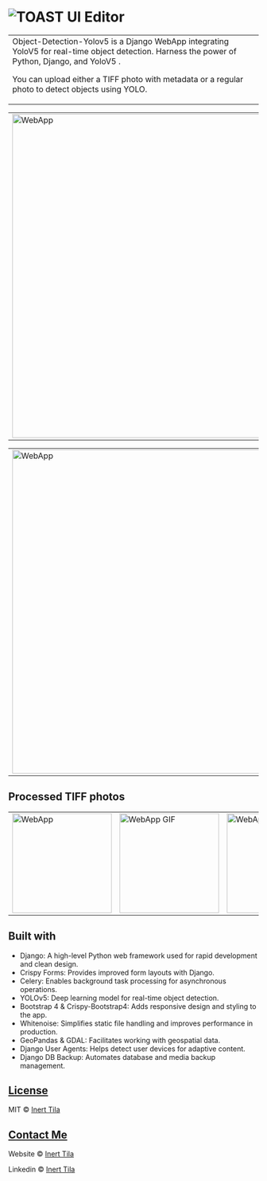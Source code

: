 # ![TOAST UI Editor](https://skaitech.al/wp-content/uploads/2024/10/try-1.png)

<table>
<tr>
<td>
Object-Detection-Yolov5 is a Django WebApp integrating YoloV5 for real-time object detection. Harness the power of Python, Django, and YoloV5 .

You can upload either a TIFF photo with metadata or a regular photo to detect objects using YOLO.

</td>
</tr>
</table>

<table>
  <tr>
    <td>
      <img src="https://skaitech.al/wp-content/uploads/2024/10/ezgif.com-optimize-1.gif" alt="WebApp" width="650" />
    </td>
    <td>
      <img src="https://skaitech.al/wp-content/uploads/2024/10/ezgif.com-animated-gif-maker-1.gif" alt="WebApp GIF" width="120" />
    </td>
  </tr>
</table>
<table>
  <tr>
    <td>
      <img src="https://skaitech.al/wp-content/uploads/2024/12/ezgif.com-animated-gif-maker-1.gif" alt="WebApp" width="650" />
    </td>
  </tr>
</table>

## Processed TIFF photos

<table>
  <tr>
    <td>
      <img src="https://skaitech.al/wp-content/uploads/2024/10/Untitled2.png" alt="WebApp" width="200" />
    </td>
    <td>
      <img src="https://skaitech.al/wp-content/uploads/2024/10/Untitled1.png" alt="WebApp GIF" width="200" />
    </td>
      <td>
      <img src="https://skaitech.al/wp-content/uploads/2024/10/Untitled.png" alt="WebApp GIF" width="200" />
    </td>
  </tr>
</table>

## Built with

- Django: A high-level Python web framework used for rapid development and clean design.
- Crispy Forms: Provides improved form layouts with Django.
- Celery: Enables background task processing for asynchronous operations.
- YOLOv5: Deep learning model for real-time object detection.
- Bootstrap 4 & Crispy-Bootstrap4: Adds responsive design and styling to the app.
- Whitenoise: Simplifies static file handling and improves performance in production.
- GeoPandas & GDAL: Facilitates working with geospatial data.
- Django User Agents: Helps detect user devices for adaptive content.
- Django DB Backup: Automates database and media backup management.

## [License](https://github.com/inerttila/Object_Detection_YoloV5/blob/main/LICENSE)

MIT © [Inert Tila ](https://github.com/inerttila/Object_Detection_YoloV5/blob/main/LICENSE)

## [Contact Me ](https://inert.netlify.app)

Website © [Inert Tila ](https://inert.netlify.app)

Linkedin © [Inert Tila ](https://www.linkedin.com/in/inerttila)
